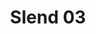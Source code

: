 ---
title: Slend 03
image_primary: img/Slend-03_3x3.jpg
description: "SLEND%u2019S%20main%20goal%20is%20to%20make%20spaces%20elegant%20throughout%20slim%20and%A0delicate%20shapes.%20These%20lights%20have%20three%20different%20formats%20which%A0can%20be%20combined%20as%20desired%2C%20acheiving%20a%20large%20range%20of%20applications.%20We%20can%20show%20them%20individually%20or%20grouped%20in%20different%20heights.%20Slend%20is%20made%20out%20of%20spun%20aluminum%20and%20includes%20the%20led%20bulb%20inside%2C%A0which%20can%20be%20easily%20replaced.%20The%20direct%20light%20and%20the%20bulb%20with%20a%A0100%BA%20light%20opening%20makes%20Slend%20an%20excellent%20choice%20for%20spaces%20and%A0objects%20we%20want%20to%20light%20up%20%28restaurant%20tables%2C%20store%20counters%2C%A0stairwells%u2026%29.%0A%0A"
designer: Christophe Mathieu
image_thumb: img/Slend-01_1x1.jpg
href: https://www.bover.es/en/lamp/slend-03/
tags: 
  - bover
  - Indoor
  - Pendant
  - indoor-lamps
category: indoor-lamps
subtitle: 
manufacturer: Bover
slug: /manufacturers/bover/indoor-lamps/christophe-mathieu-slend-03
---